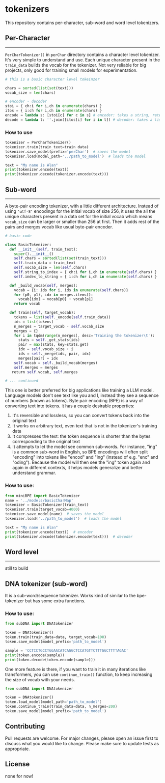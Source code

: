 # tokenizers

This repository contains per-character, sub-word and word level tokenizers.

## Per-Character
---
`PerCharTokenizer()` in `perChar` directory contains a character level tokenizer. It's very simple to understand and use. Each unique character present in the `train_data` builds the vocab for the tokenizer.
Not very reliable for big projects, only good for training small models for experimentation.

```python
# this is a basic character level tokeinzer

chars = sorted(list(set(text)))
vocab_size = len(chars)

# encoder - decoder
stoi = { ch:i for i,ch in enumerate(chars) }
itos = { i:ch for i,ch in enumerate(chars) }
encode = lambda s: [stoi[c] for c in s] # encoder: takes a string, returns a list of integers
decode = lambda l: ''.join([itos[i] for i in l]) # decoder: takes a list of integers, returns a string
```

### How to use

``` python
tokenizer = PerCharTokenizer()
tokenizer.train(train_text=train_data)
tokenizer.save_model(prefix='perChar')  # saves the model
tokenizer.load(model_path='../path_to_model')  # loads the model

text = "My name is Alan"
print(tokenizer.encode(text))
print(tokenizer.decode(tokenizer.encode(text)))
```

## Sub-word
---
A byte-pair encoding tokenizer, with a little different architecture. Instead of using `'utf-8'` encodings for the initial vocab of size 256, it uses the all the unique characters present in a data set for the initial vocab which means `vocab_size` can be larger or smaller than 256 at first. Then it adds rest of the pairs and merges vocab like usual byte-pair encoder.

``` python
# basic code

class BasicTokenizer:
  def __init__(self, train_text):
    super().__init__()
    self.chars = sorted(list(set(train_text)))
    self.train_data = train_text
    self.vocab_size = len(self.chars)
    self.string_to_index = { ch:i for i,ch in enumerate(self.chars) }
    self.index_to_string = { i:ch for i,ch in enumerate(self.chars) }

  def _build_vocab(self, merges):
    vocab = {i: ids for i, ids in enumerate(self.chars)}
    for (p0, p1), idx in merges.items():
      vocab[idx] = vocab[p0] + vocab[p1]
    return vocab

  def train(self, target_vocab):
    tokens = list(self._encode(self.train_data))
    ids = list(tokens)
    n_merges = target_vocab - self.vocab_size
    merges = {}
    for i in tqdm(range(n_merges), desc='Training the tokenizer\t'):
      stats = self._get_stats(ids)
      pair = max(stats, key=stats.get)
      idx = self.vocab_size + i
      ids = self._merge(ids, pair, idx)
      merges[pair] = idx
    self.vocab = self._build_vocab(merges)
    self.merges = merges
   return self.vocab, self.merges

# ... continued
```

This one is better preferred for big applications like training a LLM model. Language models don't see text like you and I, instead they see a sequence of numbers (known as tokens). Byte pair encoding (BPE) is a way of converting text into tokens. It has a couple desirable properties:

1. It's reversible and lossless, so you can convert tokens back into the original text
2. It works on arbitrary text, even text that is not in the tokenizer's training data
3. It compresses the text: the token sequence is shorter than the bytes corresponding to the original text
4. It attempts to let the model see common sub-words. For instance, "ing" is a common sub-word in English, so BPE encodings will often split "encoding" into tokens like "encod" and "ing" (instead of e.g. "enc" and "oding"). Because the model will then see the "ing" token again and again in different contexts, it helps models generalize and better understand grammar.
### How to use:

``` python
from miniBPE import BasicTokenizer
name = '../models/basicCharMap'
tokenizer = BasicTokenizer(train_text)
tokenizer.train(target_vocab=4000)
tokenizer.save_model(name)  # saves the model
tokenizer.load('../path_to_model')  # loads the model

text = "My name is Alan"
print(tokenizer.encode(text))  # encoder
print(tokenizer.decode(tokenizer.encode(text)))  # decoder
```

## Word level
---
still to build

## DNA tokenizer (sub-word)
It is a sub-word/sequence tokenizer. Works kind of similar to the bpe-tokenizer but has some extra functions.

### How to use:

```python
from subDNA import DNAtokenizer

token = DNAtokenizer()
token.train(train_data=data, target_vocab=100)
token.save_model(model_prefix='path_to_model')

sample = 'CCTCCTGCCTGGAACATCAGGCTCCATGTTCTTTGGCTTTTAGAC'
print(token.encode(sample))
print(token.decode(token.encode(sample)))
```

One more feature is there, if you want to train it in many iterations like transformers, you can use `continue_train()` function, to keep increasing the size of vocab with your needs.

```python
from subDNA import DNAtokenizer

token = DNAtokenizer()
token.load_model(model_path='path_to_model')
token.continue_train(train_data=data, n_merges=200)
token.save_model(model_prefix='path_to_model')
```

## Contributing
Pull requests are welcome. For major changes, please open an issue first to discuss what you would like to change.
Please make sure to update tests as appropriate.

## License
none for now!